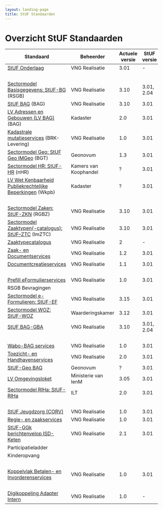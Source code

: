 ```yaml
---
layout: landing-page
title: StUF Standaarden
---
```

# Overzicht StUF Standaarden

| Standaard | Beheerder | Actuele versie | StUF versie |
| --- | --- | --- | --- |
| [StUF Onderlaag](https://vng-realisatie.github.io/StUF-onderlaag/) |  VNG Realisatie | 3.01 | - |
| &nbsp; | &nbsp; | &nbsp; | &nbsp; |
| [Sectormodel Basisgegevens: StUF-BG](https://vng-realisatie.github.io/StUF-BG/) (RSGB) |  VNG Realisatie | 3.10 | 3.01, 2.04 |
| [StUF BAG](https://vng-realisatie.github.io/StUF-BAG/) (BAG) |  VNG Realisatie | 3.10 | 3.01 |
| [LV Adressen en Gebouwen (LV BAG)](https://www.kadaster.nl/-/bag-koppelvlak) (BAG) | Kadaster | 2.0 | 3.01 |
| [Kadastrale mutatieservices](https://vng-realisatie.github.io/Kadastrale-mutatieservices/) (BRK-Levering) |  VNG Realisatie | 1.0 | 3.01 |
| [Sectormodel Geo: StUF Geo IMGeo](https://www.geonovum.nl/geo-standaarden/bgt-imgeo#standaarden) (BGT)| Geonovum | 1.3 | 3.01 |
| [Sectormodel HR: StUF-HR](https://www.kvk.nl/producten-bestellen/kvk-dataservice-aansluiten-overheid/) (nHR) | Kamers van Koophandel | ? | 3.01 |
| [LV Wet Kenbaarheid Publiekrechtelijke Beperkingen](https://www.kadaster.nl/web/artikel/download/WKPB-sectormodel-1.htm) (Wkpb) | Kadaster | ? | 3.01 |
| &nbsp; | &nbsp; | &nbsp; | &nbsp; |
| [Sectormodel Zaken: StUF-ZKN](https://vng-realisatie.github.io/StUF-ZKN/) (RGBZ) |  VNG Realisatie | 3.10 | 3.01 |
| [Sectormodel Zaaktypen(-catalogus): StUF–ZTC](https://vng-realisatie.github.io/StUF-ZTC/) (ImZTC) |  VNG Realisatie | 3.10 | 3.01 |
| [Zaaktypecatalogus](https://vng-realisatie.github.io/Zaaktypecatalogus/) |  VNG Realisatie | 2 | - |
| [Zaak- en Documentservices](https://vng-realisatie.github.io/Zaak-en-Documentservices/) |  VNG Realisatie | 1.2 | 3.01 |
| [Documentcreatieservices](https://vng-realisatie.github.io/Documentcreatieservices/) |  VNG Realisatie | 1.1 | 3.01 |
| &nbsp; | &nbsp; | &nbsp; | &nbsp; |
| [Prefill eFormulierservices](https://vng-realisatie.github.io/Prefill-eFormulierenservices/) |  VNG Realisatie | 1.0 | 3.01 |
| RSGB Bevragingen | &nbsp; | &nbsp; | &nbsp; |
| [Sectormodel e-Formulieren: StUF-EF](https://vng-realisatie.github.io/StUF-EF/) |  VNG Realisatie | 3.15 | 3.01 |
| [Sectormodel WOZ: StUF-WOZ](https://www.waarderingskamer.nl/basisregistratie-woz-lv-woz/stuf-woz-0312/) | Waarderingskamer | 3.12 | 3.01 |
| [StUF BAG-GBA](https://vng-realisatie.github.io/StUF-BAG-GBA/) |  VNG Realisatie | 3.10 | 3.01, 2.04 |
| &nbsp; | &nbsp; | &nbsp; | &nbsp; |
| [Wabo-BAG services](https://vng-realisatie.github.io/Wabo-BAG-Services/) |  VNG Realisatie | 1.0 | 3.01 |
| [Toezicht- en Handhavenservices](https://vng-realisatie.github.io/Toezicht-en-Handhavenservices/) |  VNG Realisatie | 2.0 | 3.01 |
| [StUF-Geo BAG](https://www.geonovum.nl/onderwerpen/bgt-imgeo-standaarden/nieuws/bag-bgt-koppelvlak-nu-definitief) | Geonovum | ? | 3.01 |
| [LV Omgevingsloket](https://www.infomil.nl/onderwerpen/integrale/omgevingsloket/overheden/aansluiten-webservices-omgevingsloket/achtergrondinformatie-stuf-lvo/) | Ministerie van IenM | 3.05 | 3.01 |
| [Sectormodel RIHa: StUF-RIHa](https://samenwerken.pleio.nl/groups/view/8b832827-e91b-476c-bb4f-c228b8e5e934/standaardisatie-toezicht-handhaving-milieu/wiki/view/2b38214e-cfc7-42ff-9d5d-eaf069671c42/riha-referentieinformatiemodel-handhaving) | ILT | 2.0  | 3.01 |
| &nbsp; | &nbsp; | &nbsp; | &nbsp; |
| [StUF Jeugdzorg (CORV)](https://vng-realisatie.github.io/StUF-Jeugdzorg/) |  VNG Realisatie | 1.0 | 3.01 |
| [Regie- en zaakservices](https://vng-realisatie.github.io/Regie-en-zaakservices/) |  VNG Realisatie | 1.0 | 3.01 |
| [StUF-GGk berichtenvelop ISD-Keten](https://vng-realisatie.github.io/StUF-koppelvlak-iWmo-iJw/) |  VNG Realisatie | 2.1 | 3.01 |
| Participatieladder | &nbsp; | &nbsp; | &nbsp; |
| Kinderopvang | &nbsp; | &nbsp; | &nbsp; |
| &nbsp; | &nbsp; | &nbsp; | &nbsp; | 
| [Koppelvlak Betalen- en Invorderenservices](https://vng-realisatie.github.io/Betalen-en-Invorderenservices/) |  VNG Realisatie | 1.0 | 3.01 |
| &nbsp; | &nbsp; | &nbsp; | &nbsp; |
| [Digikoppeling Adapter Intern](https://vng-realisatie.github.io/Digikoppeling-Adapter-Intern/) |  VNG Realisatie | 1.0 | - |
